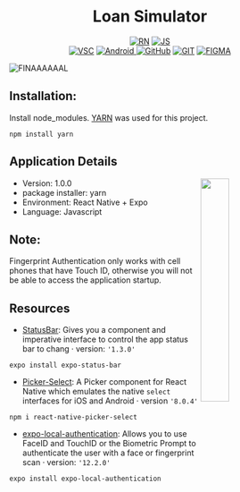 <h1 align="center">Loan Simulator </h1>

<p align="center">
  <a href="https://reactnative.dev/"><img alt="RN" src="https://img.shields.io/badge/React_Native-20232A?style=for-the-badge&logo=react&logoColor=61DAFB"/></a>
  <a href="#"><img alt="JS" src="https://img.shields.io/badge/JavaScript-323330?style=for-the-badge&logo=javascript&logoColor=F7DF1E"/></a><br>
  <a href="https://code.visualstudio.com/"><img alt="VSC" src="https://img.shields.io/badge/Visual_Studio_Code-0078D4?style=for-the-badge&logo=visual%20studio%20code&logoColor=white"/></a>
  <a href="#"><img alt="Android" src="https://img.shields.io/badge/Android_Studio-3DDC84?style=for-the-badge&logo=android-studio&logoColor=white"/> </a>
  <a href="https://github.com/francorvalant"><img alt="GitHub" src="https://img.shields.io/badge/GitHub-100000?style=for-the-badge&logo=github&logoColor=white"/></a>
  <a href="https://git-scm.com/"><img alt="GIT" src="https://img.shields.io/badge/GIT-E44C30?style=for-the-badge&logo=git&logoColor=white"/></a> 
  <a href="https://www.figma.com/"><img alt="FIGMA" src="https://img.shields.io/badge/Figma-F24E1E?style=for-the-badge&logo=figma&logoColor=white"/></a>
</p>


![FINAAAAAAL](https://user-images.githubusercontent.com/71857156/168713015-b426242d-9c72-48a4-8a66-ddc452ba1ad7.png)

## Installation:

Install node_modules. [YARN](https://www.npmjs.com/package/yarn) was used for this project.

``` 
npm install yarn
```

## Application Details

<img src="https://user-images.githubusercontent.com/71857156/168730785-a8989e8f-b274-4cff-9403-7a69ae205424.gif" align="right" width="32%"></img>

* Version: 1.0.0
* package installer: yarn
* Environment: React Native + Expo
* Language: Javascript

## Note: 

Fingerprint Authentication only works with cell phones that have Touch ID, otherwise you will not be able to access the application startup.

## Resources

* [StatusBar](https://docs.expo.dev/versions/latest/sdk/local-authentication/): Gives you a component and imperative interface to control the app status bar to chang · version: `'1.3.0'`
```
expo install expo-status-bar
```

* [Picker-Select](https://www.npmjs.com/package/react-native-picker-select): A Picker component for React Native which emulates the native `select` interfaces for iOS and Android · version `'8.0.4'`
```
npm i react-native-picker-select
```

* [expo-local-authentication](https://docs.expo.dev/versions/latest/sdk/local-authentication/): Allows you to use FaceID and TouchID or the Biometric Prompt to authenticate the user with a face or fingerprint scan · version: `'12.2.0'`
```
expo install expo-local-authentication
```

  
  
